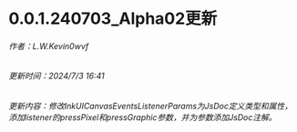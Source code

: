 # 0.0.1.240703_Alpha02更新
###### 作者：L.W.Kevin0wvf
###### 更新时间：2024/7/3 16:41
###### 更新内容：修改InkUICanvasEventsListenerParams为JsDoc定义类型和属性，添加listener的pressPixel和pressGraphic参数，并为参数添加JsDoc注解。
